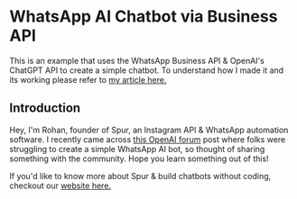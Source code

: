 # WhatsApp AI Chatbot via Business API

This is an example that uses the WhatsApp Business API & OpenAI's ChatGPT API to create a simple chatbot. To understand how I made it and its working please refer to [my article here.](https://dev.to/rohanrajpal/whatsapp-ai-chatbot-lets-build-one-with-the-api-3pf7)

## Introduction

Hey, I'm Rohan, founder of Spur, an Instagram API & WhatsApp automation software. I recently came across [this OpenAI forum](https://community.openai.com/t/chatbot-with-openai-api-and-whatsapp/480118) post where folks were struggling to create a simple WhatsApp AI bot, so thought of sharing something with the community. Hope you learn something out of this!

If you'd like to know more about Spur & build chatbots without coding, checkout our [website here.](https://www.spurnow.com/)


